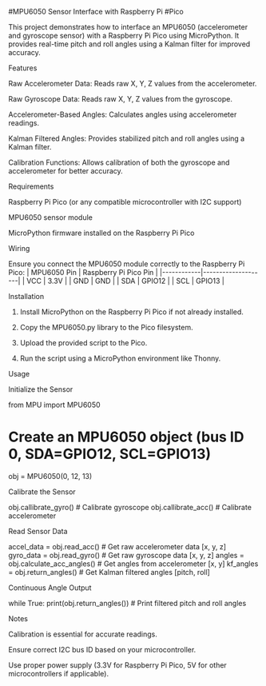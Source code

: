 #MPU6050 Sensor Interface with Raspberry Pi #Pico

This project demonstrates how to interface an MPU6050 (accelerometer and gyroscope sensor) with a Raspberry Pi Pico using MicroPython. It provides real-time pitch and roll angles using a Kalman filter for improved accuracy.

Features

Raw Accelerometer Data: Reads raw X, Y, Z values from the accelerometer.

Raw Gyroscope Data: Reads raw X, Y, Z values from the gyroscope.

Accelerometer-Based Angles: Calculates angles using accelerometer readings.

Kalman Filtered Angles: Provides stabilized pitch and roll angles using a Kalman filter.

Calibration Functions: Allows calibration of both the gyroscope and accelerometer for better accuracy.


Requirements

Raspberry Pi Pico (or any compatible microcontroller with I2C support)

MPU6050 sensor module

MicroPython firmware installed on the Raspberry Pi Pico


Wiring

Ensure you connect the MPU6050 module correctly to the Raspberry Pi Pico: | MPU6050 Pin | Raspberry Pi Pico Pin | |------------|--------------------| | VCC        | 3.3V               | | GND        | GND                | | SDA        | GPIO12             | | SCL        | GPIO13             |

Installation

1. Install MicroPython on the Raspberry Pi Pico if not already installed.


2. Copy the MPU6050.py library to the Pico filesystem.


3. Upload the provided script to the Pico.


4. Run the script using a MicroPython environment like Thonny.



Usage

Initialize the Sensor

from MPU import MPU6050

# Create an MPU6050 object (bus ID 0, SDA=GPIO12, SCL=GPIO13)
obj = MPU6050(0, 12, 13)

Calibrate the Sensor

obj.callibrate_gyro()  # Calibrate gyroscope
obj.callibrate_acc()   # Calibrate accelerometer

Read Sensor Data

accel_data = obj.read_acc()  # Get raw accelerometer data [x, y, z]
gyro_data = obj.read_gyro()  # Get raw gyroscope data [x, y, z]
angles = obj.calculate_acc_angles()  # Get angles from accelerometer [x, y]
kf_angles = obj.return_angles()  # Get Kalman filtered angles [pitch, roll]

Continuous Angle Output

while True:
    print(obj.return_angles())  # Print filtered pitch and roll angles

Notes

Calibration is essential for accurate readings.

Ensure correct I2C bus ID based on your microcontroller.

Use proper power supply (3.3V for Raspberry Pi Pico, 5V for other microcontrollers if applicable).



